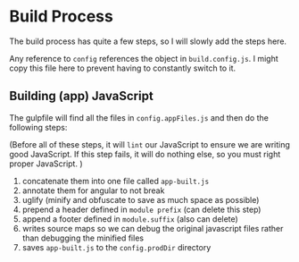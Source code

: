 # Build Process

The build process has quite a few steps, so I will slowly add the steps here.

Any reference to `config` references the object in `build.config.js`.
I might copy this file here to prevent having to constantly switch to it.

## Building (app) JavaScript

The gulpfile will find all the files in `config.appFiles.js` and then do the following steps:

(Before all of these steps, it will `lint` our JavaScript to ensure we are writing good JavaScript.
If this step fails, it will do nothing else, so you must right proper JavaScript. )

1. concatenate them into one file called `app-built.js`
2. annotate them for angular to not break
3. uglify (minify and obfuscate to save as much space as possible)
4. prepend a header defined in `module prefix` (can delete this step)
5. append a footer defined in `module.suffix` (also can delete)
6. writes source maps so we can debug the original javascript files rather than debugging the minified files
7. saves `app-built.js` to the `config.prodDir` directory
